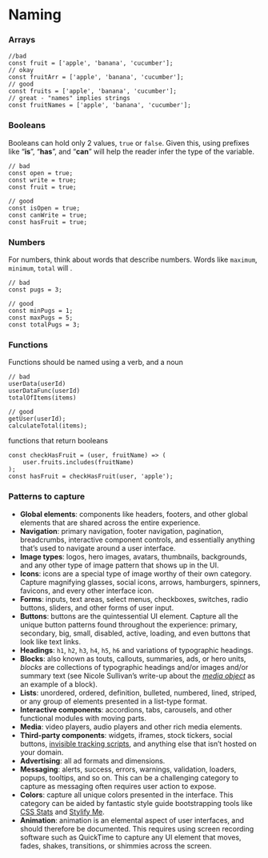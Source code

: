 # Naming

### Arrays

```text
//bad
const fruit = ['apple', 'banana', 'cucumber'];
// okay
const fruitArr = ['apple', 'banana', 'cucumber'];
// good
const fruits = ['apple', 'banana', 'cucumber'];
// great - "names" implies strings
const fruitNames = ['apple', 'banana', 'cucumber'];
```

### Booleans

Booleans can hold only 2 values, `true` or `false`. Given this, using prefixes like “**is**”, “**has**”, and “**can**” will help the reader infer the type of the variable.

```text
// bad
const open = true;
const write = true;
const fruit = true;
```

```text
// good
const isOpen = true;
const canWrite = true;
const hasFruit = true;
```

### Numbers

For numbers, think about words that describe numbers. Words like `maximum`, `minimum`, `total` will .

```text
// bad
const pugs = 3;
```

```text
// good
const minPugs = 1;
const maxPugs = 5;
const totalPugs = 3;
```

### Functions

Functions should be named using a verb, and a noun

```text
// bad
userData(userId)
userDataFunc(userId)
totalOfItems(items)
```

```text
// good
getUser(userId);
calculateTotal(items);
```

functions that return booleans

```text
const checkHasFruit = (user, fruitName) => (
    user.fruits.includes(fruitName)
);
const hasFruit = checkHasFruit(user, 'apple');
```



### Patterns to capture

* **Global elements**: components like headers, footers, and other global elements that are shared across the entire experience.
* **Navigation**: primary navigation, footer navigation, pagination, breadcrumbs, interactive component controls, and essentially anything that’s used to navigate around a user interface.
* **Image types**: logos, hero images, avatars, thumbnails, backgrounds, and any other type of image pattern that shows up in the UI.
* **Icons**: icons are a special type of image worthy of their own category. Capture magnifying glasses, social icons, arrows, hamburgers, spinners, favicons, and every other interface icon.
* **Forms**: inputs, text areas, select menus, checkboxes, switches, radio buttons, sliders, and other forms of user input.
* **Buttons**: buttons are the quintessential UI element. Capture all the unique button patterns found throughout the experience: primary, secondary, big, small, disabled, active, loading, and even buttons that look like text links.
* **Headings**: `h1`, `h2`, `h3`, `h4`, `h5`, `h6` and variations of typographic headings.
* **Blocks**: also known as touts, callouts, summaries, ads, or hero units, _blocks_ are collections of typographic headings and/or images and/or summary text \(see Nicole Sullivan’s write-up about the [_media object_](http://www.stubbornella.org/content/2010/06/25/the-media-object-saves-hundreds-of-lines-of-code/) as an example of a block\).
* **Lists**: unordered, ordered, definition, bulleted, numbered, lined, striped, or any group of elements presented in a list-type format.
* **Interactive components**: accordions, tabs, carousels, and other functional modules with moving parts.
* **Media**: video players, audio players and other rich media elements.
* **Third-party components**: widgets, iframes, stock tickers, social buttons, [invisible tracking scripts](http://bradfrost.com/blog/post/surfacing-invisible-elements/), and anything else that isn’t hosted on your domain.
* **Advertising**: all ad formats and dimensions.
* **Messaging**: alerts, success, errors, warnings, validation, loaders, popups, tooltips, and so on. This can be a challenging category to capture as messaging often requires user action to expose.
* **Colors**: capture all unique colors presented in the interface. This category can be aided by fantastic style guide bootstrapping tools like [CSS Stats](http://cssstats.com/) and [Stylify Me](http://stylifyme.com/).
* **Animation**: animation is an elemental aspect of user interfaces, and should therefore be documented. This requires using screen recording software such as QuickTime to capture any UI element that moves, fades, shakes, transitions, or shimmies across the screen.

